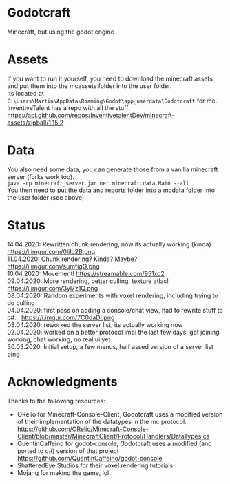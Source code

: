 ﻿# Godotcraft

Minecraft, but using the godot engine

# Assets

If you want to run it yourself, you need to download the minecraft assets and put them into the mcassets folder into the user folder.  
Its located at `C:\Users\Martin\AppData\Roaming\Godot\app_userdata\Godotcraft` for me.  
InventiveTalent has a repo with all the stuff: https://api.github.com/repos/InventivetalentDev/minecraft-assets/zipball/1.15.2

# Data

You also need some data, you can generate those from a vanilla minecraft server (forks work too).  
`java -cp minecraft_server.jar net.minecraft.data.Main --all`  
You then need to put the data and reports folder into a mcdata folder into the user folder (see above)

# Status

14.04.2020: Rewritten chunk rendering, now its actually working (kinda) https://i.imgur.com/0liIc2B.png  
11.04.2020: Chunk rendering? Kinda? Maybe? https://i.imgur.com/sumfigG.png  
10.04.2020: Movement! https://streamable.com/951xc2  
09.04.2020: More rendering, better culling, texture atlas! https://i.imgur.com/3yl7z1Q.png  
08.04.2020: Random experiments with voxel rendering, including trying to do culling  
04.04.2020: first pass on adding a console/chat view, had to rewrite stuff to c#... https://i.imgur.com/7C0daDI.png  
03.04.2020: reworked the server list, its actually working now  
02.04.2020: worked on a better protocol impl the last few days, got joining working, chat working, no real ui yet  
30.03.2020: Initial setup, a few menus, half assed version of a server list ping  

# Acknowledgments

Thanks to the following resources:

* ORelio for Minecraft-Console-Client, Godotcraft uses a modified version of their implementation of the datatypes in the mc protocol: https://github.com/ORelio/Minecraft-Console-Client/blob/master/MinecraftClient/Protocol/Handlers/DataTypes.cs
* QuentinCaffeino for godot-console, Godotcraft uses a modified (and ported to c#) version of that project https://github.com/QuentinCaffeino/godot-console
* ShatteredEye Studios for their voxel rendering tutorials
* Mojang for making the game, lol
